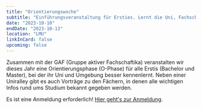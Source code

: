 ```yaml
---
title: "Orientierungswoche"
subtitle: "Einführungsveranstaltung für Ersties. Lernt die Uni, Fachschaft und Umgebung kennen"
date: "2023-10-10"
endDate: "2023-10-13"
location: "LMU"
linkInCard: false
upcoming: false
---
```


Zusammen mit der GAF (Gruppe aktiver Fachschaftika) veranstalten wir dieses Jahr eine Orientierungsphase (O-Phase) für alle Erstis (Bachelor und Master), bei der ihr Uni und Umgebung besser kennenlernt. Neben einer Uniralley gibt es auch Vorträge zu den Fächern, in denen alle wichtigen Infos rund ums Studium bekannt gegeben werden.


Es ist eine Anmeldung erforderlich! [Hier geht's zur Anmeldung](https://gaf.fs.lmu.de/vor-dem-studium/winter-o-phase).
